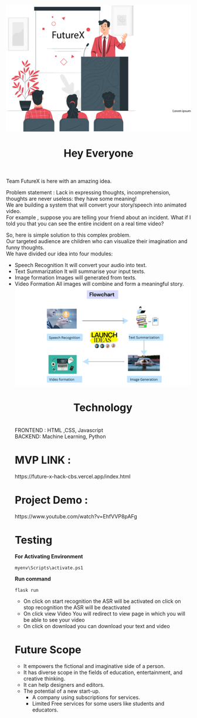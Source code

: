 <img src="https://github.com/mansi-garg-12/FutureX-HackCBS/blob/main/FUTUREX.png">
<h1 align=center>Hey Everyone</h1><br>

Team FutureX is here with an amazing idea.<br>

Problem statement : Lack in expressing thoughts, incomprehension, thoughts are never useless: they have some meaning!<br>
We are building a system that will convert your story/speech into animated video.<br>
For example , suppose you are telling your friend about an incident. What if I told you that you can see the entire incident on a real time video?<br>

So, here is simple solution to this complex problem.<br>
Our targeted audience are children who can visualize their imagination and funny thoughts.<br>
We have divided our idea into four modules:<br>
<ul>
<li>
Speech Recognition
It will convert your audio into text.
</li>
<li>
Text Summarization
It will summarise your input texts.
</li>
<li>
Image formation
Images will generated from texts.
</li>
<li>
Video Formation
All images will combine and form a meaningful story.
</li>
<img src="https://github.com/mansi-garg-12/FutureX-HackCBS/blob/main/flowchart.png">
<h1 align=center>Technology</h1><br>
FRONTEND : HTML ,CSS, Javascript<br>
BACKEND: Machine Learning, Python<br>

<h1>MVP LINK : </h1> https://future-x-hack-cbs.vercel.app/index.html <br>
<h1>Project Demo :</h1>  https://www.youtube.com/watch?v=EhfVVP8pAFg
<h1>Testing</h1>
<b>For Activating Environment</b> 
  
```
myenv\Scripts\activate.ps1 
```
  
  <b>Run command</b>
  
```
flask run
```
  
<ul>
<li>
On click on start recognition the ASR will be activated
on click on stop recognition the ASR will be deactivated
</li>
<li>
On click view Video You will redirect to view page in which you will be able to see your video
</li>
<li>
On click on download you can download your text and video
</li>
</ul>


<h1>Future Scope</h1>
<ul>
<li>
It empowers the fictional and imaginative side of a person.
</li>
<li>
It has diverse scope in the fields of education, entertainment, and creative thinking.
</li>
<li>
It can help designers and editors.
</li>
<li>
The potential of a new start-up.
<ul>
<li>
A company using subscriptions for services.
</li>
<li>
Limited Free services for some users like  students and educators.
</li>
</li>
</ul>






